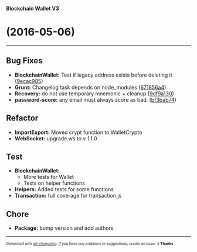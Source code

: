__Blockchain Wallet V3__

#   (2016-05-06)



---

## Bug Fixes

- **BlockchainWallet:** Test if legacy address exists before deleting it
  ([9ecac985](https://github.com/blockchain/My-Wallet-V3/commit/9ecac985e32ffafbd26b10e19be45a3e088af3d4))
- **Grunt:** Changelog task depends on node_modules
  ([671856a4](https://github.com/blockchain/My-Wallet-V3/commit/671856a4ba6716fb75df0d17f707e9a194650faf))
- **Recovery:** do not use temporary mnemonic + cleanup
  ([9df9a130](https://github.com/blockchain/My-Wallet-V3/commit/9df9a13065e71fad79d1b6164e680bbac327a9e6))
- **password-score:** any email must always score as bad.
  ([bf3bab74](https://github.com/blockchain/My-Wallet-V3/commit/bf3bab74620a893816a9bcc5df10ba5645d2d2fc))


## Refactor

- **ImportExport:** Moved crypt function to WalletCrypto
- **WebSocket:** upgrade ws to v 1.1.0


## Test

- **BlockchainWallet:**
  - More tests for Wallet
  - Tests on helper functions
- **Helpers:** Added tests for some functions
- **Transaction:** full coverage for transaction.js


## Chore

- **Package:** bump version and add authors



---
<sub><sup>*Generated with [git-changelog](https://github.com/rafinskipg/git-changelog). If you have any problems or suggestions, create an issue.* :) **Thanks** </sub></sup>